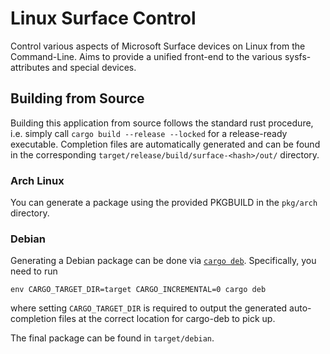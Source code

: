 # Linux Surface Control

Control various aspects of Microsoft Surface devices on Linux from the Command-Line.
Aims to provide a unified front-end to the various sysfs-attributes and special devices.

## Building from Source

Building this application from source follows the standard rust procedure, i.e. simply call `cargo build --release --locked` for a release-ready executable.
Completion files are automatically generated and can be found in the corresponding `target/release/build/surface-<hash>/out/` directory.

### Arch Linux

You can generate a package using the provided PKGBUILD in the `pkg/arch` directory.

### Debian

Generating a Debian package can be done via [`cargo deb`](https://github.com/mmstick/cargo-deb).
Specifically, you need to run
```
env CARGO_TARGET_DIR=target CARGO_INCREMENTAL=0 cargo deb
```
where setting `CARGO_TARGET_DIR` is required to output the generated auto-completion files at the correct location for cargo-deb to pick up.

The final package can be found in `target/debian`.
